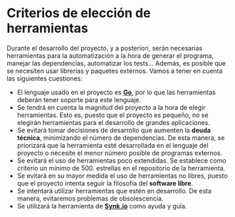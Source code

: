 # Criterios de elección de herramientas

Durante el desarrollo del proyecto, y a posteriori, serán necesarias herramientas para la automatización a la hora de generar el programa, manejar las dependencias, automatizar los tests... Además, es posible que se necesiten usar librerías y paquetes externos. Vamos a tener en cuenta las siguientes cuestiones:

  - El lenguaje usado en el proyecto es [**Go**](https://go.dev/), por lo que las herramientas deberán
  tener soporte para este lenguaje.
  - Se tendrá en cuenta la magnitud del proyecto a la hora de elegir herramientas. Esto es, puesto que el proyecto es pequeño, no se elegirán herramientas para el desarrollo de grandes aplicaciones.
  - Se evitará tomar decisiones de desarrollo que aumenten la **deuda técnica**, minimizando el número 
  de dependencias. De esta manera, se priorizará que la herramienta esté desarrollada en el lenguaje del
  proyecto o necesite el menor número posible de programas externos.
  - Se evitará el uso de herramientas poco extendidas. Se establece como criterio un mínimo de 500.
  estrellas en el repositorio de la herramienta.
  - Se evitará en su mayor medida el uso de herramientas no libres, puesto que el proyecto intenta seguir
  la filosofía del **software libre**.
  - Se intentará utilizar herramientas que estén en desarrollo. De esta manera, evitaremos problemas de
  obsolescencia.
  - Se utilizará la herramienta de [**Synk.io**](https://snyk.io/advisor/golang) como ayuda y guía.
